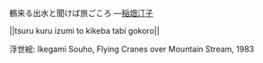 鶴来る出水と聞けば旅ごころ
—[稲畑汀子](https://ja.wikipedia.org/wiki/稲畑汀子)

||tsuru kuru izumi to kikeba tabi gokoro||

浮世絵: Ikegami Souho, Flying Cranes over Mountain Stream, 1983